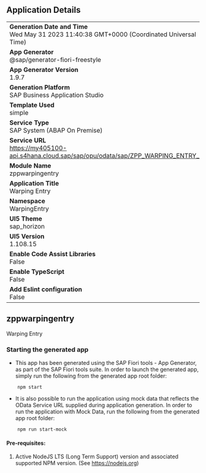 ## Application Details
|               |
| ------------- |
|**Generation Date and Time**<br>Wed May 31 2023 11:40:38 GMT+0000 (Coordinated Universal Time)|
|**App Generator**<br>@sap/generator-fiori-freestyle|
|**App Generator Version**<br>1.9.7|
|**Generation Platform**<br>SAP Business Application Studio|
|**Template Used**<br>simple|
|**Service Type**<br>SAP System (ABAP On Premise)|
|**Service URL**<br>https://my405100-api.s4hana.cloud.sap/sap/opu/odata/sap/ZPP_WARPING_ENTRY_BIN
|**Module Name**<br>zppwarpingentry|
|**Application Title**<br>Warping Entry|
|**Namespace**<br>WarpingEntry|
|**UI5 Theme**<br>sap_horizon|
|**UI5 Version**<br>1.108.15|
|**Enable Code Assist Libraries**<br>False|
|**Enable TypeScript**<br>False|
|**Add Eslint configuration**<br>False|

## zppwarpingentry

Warping Entry

### Starting the generated app

-   This app has been generated using the SAP Fiori tools - App Generator, as part of the SAP Fiori tools suite.  In order to launch the generated app, simply run the following from the generated app root folder:

```
    npm start
```

- It is also possible to run the application using mock data that reflects the OData Service URL supplied during application generation.  In order to run the application with Mock Data, run the following from the generated app root folder:

```
    npm run start-mock
```

#### Pre-requisites:

1. Active NodeJS LTS (Long Term Support) version and associated supported NPM version.  (See https://nodejs.org)


